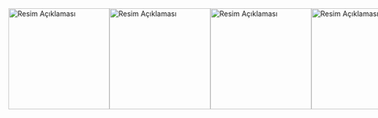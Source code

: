 <div style="display: flex;">
    <img src="https://github.com/armaganbasak/firebaseintro/assets/142909150/5ca0fe4d-9528-4337-b0f0-55ba08384b60" alt="Resim Açıklaması" style="width:200px;height:auto;">
    <img src="https://github.com/armaganbasak/firebaseintro/assets/142909150/67a57bb3-5950-4fbf-9bf2-67e4d79c7a70" alt="Resim Açıklaması" style="width:200px;height:auto;">
    <img src="https://github.com/armaganbasak/firebaseintro/assets/142909150/1359e624-77b5-4d87-acab-dca63ebe32c7" alt="Resim Açıklaması" style="width:200px;height:auto;">
    <img src="https://github.com/armaganbasak/firebaseintro/assets/142909150/8d70c981-d41c-4afe-a075-75e2ce208a50" alt="Resim Açıklaması" style="width:200px;height:auto;">
    <img src="https://github.com/armaganbasak/firebaseintro/assets/142909150/69cc6fad-197c-45e1-a4be-ccfeb3ef58dc" alt="Resim Açıklaması" style="width:200px;height:auto;">
</div>
